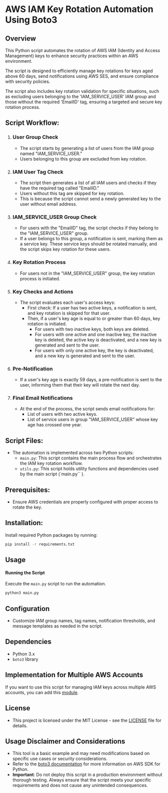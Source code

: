 # AWS IAM Key Rotation Automation Using Boto3

## Overview

This Python script automates the rotation of AWS IAM (Identity and Access Management) keys to enhance security practices within an AWS environment. 

The script is designed to efficiently manage key rotations for keys aged above 60 days, send notifications using AWS SES, and ensure compliance with security policies. 

The script also includes key rotation validation for specific situations, such as excluding users belonging to the 'IAM_SERVICE_USER' IAM group and those without the required 'EmailID' tag, ensuring a targeted and secure key rotation process.

## Script Workflow:

1. ### User Group Check
   - The script starts by generating a list of users from the IAM group named "IAM_SERVICE_USER."
   - Users belonging to this group are excluded from key rotation.

2. ### IAM User Tag Check
   - The script then generates a list of all IAM users and checks if they have the required tag called "EmailID."
   - Users without this tag are skipped for key rotation. 
   - This is because the script cannot send a newly generated key to the user without email address.

3. ### IAM_SERVICE_USER Group Check
   - For users with the "EmailID" tag, the script checks if they belong to the "IAM_SERVICE_USER" group.
   - If a user belongs to this group, a notification is sent, marking them as a service key. These service keys should be rotated manually, and the script skips key rotation for these users.

4. ### Key Rotation Process
   - For users not in the "IAM_SERVICE_USER" group, the key rotation process is initiated.
  
5. ### Key Checks and Actions
   - The script evaluates each user's access keys:
      - First check: If a user has two active keys, a notification is sent, and key rotation is skipped for that user.
      - Then, if a user's key age is equal to or greater than 60 days, key rotation is initiated.
        - For users with two inactive keys, both keys are deleted.
        - For users with one active and one inactive key, the inactive key is deleted, the active key is deactivated, and a new key is generated and sent to the user.
        - For users with only one active key, the key is deactivated, and a new key is generated and sent to the user.

6. ### Pre-Notification
   - If a user's key age is exactly 59 days, a pre-notification is sent to the user, informing them that their key will rotate the next day.

7. ### Final Email Notifications
   - At the end of the process, the script sends email notifications for:
      - List of users with two active keys.
      - List of service users in group "IAM_SERVICE_USER" whose key age has crossed one year.

## Script Files:

- The automation is implemented across two Python scripts:
   - `main.py`: This script contains the main process flow and orchestrates the IAM key rotation workflow.
   - `utils.py`: This script holds utility functions and dependencies used by the main script (`main.py``   ).      

## Prerequisites:

- Ensure AWS credentials are properly configured with proper access to rotate the key.

## Installation:

Install required Python packages by running:

```bash
pip install -r requirements.txt
```

## Usage

#### Running the Script

Execute the `main.py` script to run the automation.

```bash
python3 main.py
```
## Configuration

- Customize IAM group names, tag names, notification thresholds, and message templates as needed in the script.

## Dependencies

- Python 3.x
- `boto3` library

## Implementation for Multiple AWS Accounts

If you want to use this script for managing IAM keys across multiple AWS accounts, you can add this [module](https://github.com/alonshrestha/aws-sts-multiple-cross-account-access-boto3).

## License
- This project is licensed under the MIT License - see the [LICENSE](/LICENSE) file for details.

## Usage Disclaimer and Considerations
- This tool is a basic example and may need modifications based on specific use cases or security considerations.
- Refer to the [boto3 documentation](https://boto3.amazonaws.com/v1/documentation/api/latest/index.html) for more information on AWS SDK for Python.
- **Important**: Do not deploy this script in a production environment without thorough testing. Always ensure that the script meets your specific requirements and does not cause any unintended consequences.
